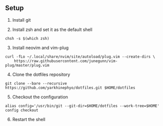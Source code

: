 Setup
---

1. Install git

2. Install zsh and set it as the default shell

```
chsh -s $(which zsh)
```

3. Install neovim and vim-plug

```
curl -fLo ~/.local/share/nvim/site/autoload/plug.vim --create-dirs \
    https://raw.githubusercontent.com/junegunn/vim-plug/master/plug.vim
```

4. Clone the dotfiles repository

```
git clone --bare --recursive https://github.com/yarkhinephyo/dotfiles.git $HOME/dotfiles
```


5. Checkout the configuration

```
alias config='/usr/bin/git --git-dir=$HOME/dotfiles --work-tree=$HOME'
config checkout
```

6. Restart the shell
